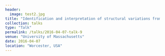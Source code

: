 ```yaml
---
header:
  image: test2.jpg
title: "Identification and interpretation of structural variations from yeast to human cancers using short and long reads."
collection: talks
type: "Talk"
permalink: /talks/2016-04-07-talk-9
venue: "University of Massachusetts"
date: 2016-04-07
location: "Worcester, USA"
---
```


